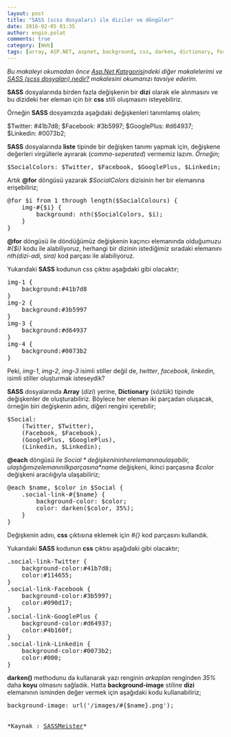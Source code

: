 ```yaml
---
layout: post
title: "SASS (scss dosyaları) ile diziler ve döngüler"
date: 2016-02-05 01:35
author: engin.polat
comments: true
category: [Web]
tags: [array, ASP.NET, aspnet, background, css, darken, dictionary, for, foreach, from, length, loop, sass, scss, style, stylesheet]
---
```

*Bu makaleyi okumadan önce <a href="/kategori/asp-net/" target="_blank" rel="noopener">Asp.Net Kategorisi</a>ndeki diğer makalelerimi ve <a href="http://www.enginpolat.com/sass-scss-dosyalari-nedir/" target="_blank" rel="noopener">SASS (scss dosyaları) nedir?</a> makalesini okumanızı tavsiye ederim.*

**SASS** dosyalarında birden fazla değişkenin bir **dizi** olarak ele alınmasını ve bu dizideki her eleman için bir **css** stili oluşmasını isteyebiliriz.

Örneğin **SASS** dosyamızda aşağıdaki değişkenleri tanımlamış olalım;



$Twitter: #41b7d8;
$Facebook: #3b5997;
$GooglePlus: #d64937;
$Linkedin: #0073b2;</pre>

**SASS** dosyalarında **liste** tipinde bir değişken tanımı yapmak için, değişkene değerleri virgüllerle ayırarak (*comma-seperated*) vermemiz lazım. *Örneğin*;

<pre class="brush:csharp">$SocialColors: $Twitter, $Facebook, $GooglePlus, $Linkedin;</pre>

Artık **@for** döngüsü yazarak *$SocialColors* dizisinin her bir elemanına erişebiliriz;

<pre class="brush:csharp">@for $i from 1 through length($SocialColours) {
    img-#{$i} {
        background: nth($SocialColors, $i);
    }
}</pre>

**@for** döngüsü ile döndüğümüz değişkenin kaçıncı elemanında olduğumuzu *#{$i}* kodu ile alabiliyoruz, herhangi bir dizinin istediğimiz sıradaki elemanını *nth(dizi-adi, sira)* kod parçası ile alabiliyoruz.

Yukarıdaki **SASS** kodunun css çıktısı aşağıdaki gibi olacaktır;

<pre class="brush:csharp">img-1 {
    background:#41b7d8
}
img-2 {
    background:#3b5997
}
img-3 {
    background:#d64937
}
img-4 {
    background:#0073b2
}</pre>

Peki, *img-1*, *img-2*, *img-3* isimli stiller değil de, *twitter*, *facebook*, *linkedin*, isimli stiller oluşturmak isteseydik?

**SASS** dosyalarında **Array** (*dizi*) yerine, **Dictionary** (*sözlük*) tipinde değişkenler de oluşturabiliriz. Böylece her eleman iki parçadan oluşacak, örneğin biri değişkenin adını, diğeri rengini içerebilir;

<pre class="brush:csharp">$Social:
    (Twitter, $Twitter),
    (Facebook, $Facebook),
    (GooglePlus, $GooglePlus),
    (Linkedin, $Linkedin);</pre>

**@each** döngüsü ile *$Social* değişkeninin her elemanına ulaşabilir, ulaştığımız elemanın ilk parçasına *$name* değişkeni, ikinci parçasına *$color* değişkeni aracılığıyla ulaşabiliriz;

<pre class="brush:csharp">@each $name, $color in $Social {
    .social-link-#{$name} {
        background-color: $color;
        color: darken($color, 35%);
    }
}</pre>

Değişkenin adını, **css** çıktısına eklemek için *#{}* kod parçasını kullandık.

Yukarıdaki **SASS** kodunun **css** çıktısı aşağıdaki gibi olacaktır;

<pre class="brush:csharp">.social-link-Twitter {
    background-color:#41b7d8;
    color:#114655;
}
.social-link-Facebook {
    background-color:#3b5997;
    color:#090d17;
}
.social-link-GooglePlus {
    background-color:#d64937;
    color:#4b160f;
}
.social-link-Linkedin {
    background-color:#0073b2;
    color:#000;
}</pre>

**darken()** methodunu da kullanarak yazı renginin *arkaplan* renginden *35%* daha **koyu** olmasını sağladık. Hatta **background-image** stiline **dizi** elemanının isminden değer vermek için aşağıdaki kodu kullanabiliriz;

<pre class="brush:csharp">background-image: url('/images/#{$name}.png');


*Kaynak : <a href="http://www.sassmeister.com/gist/9378629" target="_blank" rel="noopener">SASSMeister</a>*

